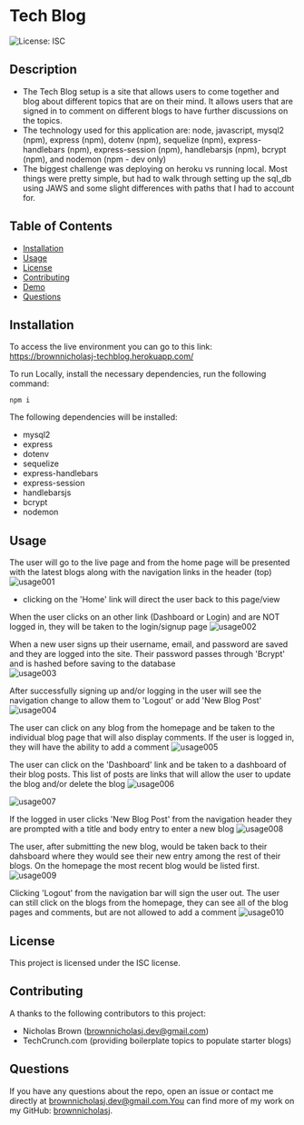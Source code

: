 # Tech Blog

![License: ISC](https://img.shields.io/badge/License-ISC-blue)

## Description

- The Tech Blog setup is a site that allows users to come together and blog
  about different topics that are on their mind. It allows users that are signed
  in to comment on different blogs to have further discussions on the topics.
- The technology used for this application are: node, javascript, mysql2 (npm),
  express (npm), dotenv (npm), sequelize (npm), express-handlebars (npm),
  express-session (npm), handlebarsjs (npm), bcrypt (npm), and nodemon (npm -
  dev only)
- The biggest challenge was deploying on heroku vs running local. Most things
  were pretty simple, but had to walk through setting up the sql_db using JAWS
  and some slight differences with paths that I had to account for.

## Table of Contents

- [Installation](#installation)
- [Usage](#usage)
- [License](#license)
- [Contributing](#contributing)
- [Demo](#demo)
- [Questions](#questions)

## Installation

To access the live environment you can go to this link:
https://brownnicholasj-techblog.herokuapp.com/

To run Locally, install the necessary dependencies, run the following command:

```
npm i
```

The following dependencies will be installed:

- mysql2
- express
- dotenv
- sequelize
- express-handlebars
- express-session
- handlebarsjs
- bcrypt
- nodemon

## Usage

The user will go to the live page and from the home page will be presented with
the latest blogs along with the navigation links in the header (top)
![usage001](./public/images/usage001.jpg)

- clicking on the 'Home' link will direct the user back to this page/view

When the user clicks on an other link (Dashboard or Login) and are NOT logged
in, they will be taken to the login/signup page
![usage002](./public/images/usage002.jpg)

When a new user signs up their username, email, and password are saved and they
are logged into the site. Their password passes through 'Bcrypt' and is hashed
before saving to the database  
![usage003](./public/images/usage003.jpg)

After successfully signing up and/or logging in the user will see the navigation
change to allow them to 'Logout' or add 'New Blog Post'
![usage004](./public/images/usage004.jpg)

The user can click on any blog from the homepage and be taken to the individual
blog page that will also display comments. If the user is logged in, they will
have the ability to add a comment ![usage005](./public/images/usage005.jpg)

The user can click on the 'Dashboard' link and be taken to a dashboard of their
blog posts. This list of posts are links that will allow the user to update the
blog and/or delete the blog ![usage006](./public/images/usage006.jpg)

![usage007](./public/images/usage007.jpg)

If the logged in user clicks 'New Blog Post' from the navigation header they are
prompted with a title and body entry to enter a new blog
![usage008](./public/images/usage008.jpg)

The user, after submitting the new blog, would be taken back to their dahsboard
where they would see their new entry among the rest of their blogs. On the
homepage the most recent blog would be listed first.
![usage009](./public/images/usage009.jpg)

Clicking 'Logout' from the navigation bar will sign the user out. The user can
still click on the blogs from the homepage, they can see all of the blog pages
and comments, but are not allowed to add a comment
![usage010](./public/images/usage010.jpg)

## License

This project is licensed under the ISC license.

## Contributing

A thanks to the following contributors to this project:

- Nicholas Brown (brownnicholasj.dev@gmail.com)
- TechCrunch.com (providing boilerplate topics to populate starter blogs)

## Questions

If you have any questions about the repo, open an issue or contact me directly
at brownnicholasj.dev@gmail.com.You can find more of my work on my GitHub:
[brownnicholasj](https://github.com/brownnicholasj/).
